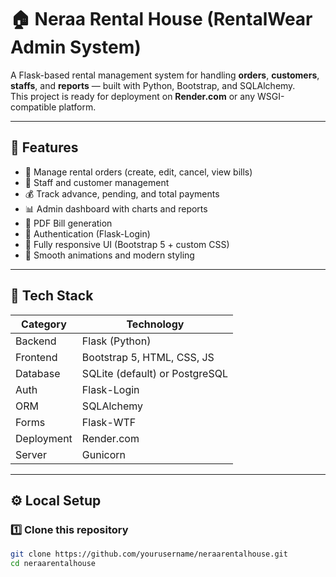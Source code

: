 # 🏠 Neraa Rental House (RentalWear Admin System)

A Flask-based rental management system for handling **orders**, **customers**, **staffs**, and **reports** — built with Python, Bootstrap, and SQLAlchemy.  
This project is ready for deployment on **Render.com** or any WSGI-compatible platform.

---

## 🚀 Features

- 🧾 Manage rental orders (create, edit, cancel, view bills)
- 👥 Staff and customer management
- 💰 Track advance, pending, and total payments
- 📊 Admin dashboard with charts and reports
- 📄 PDF Bill generation
- 🔐 Authentication (Flask-Login)
- 📱 Fully responsive UI (Bootstrap 5 + custom CSS)
- 🎨 Smooth animations and modern styling

---

## 🧩 Tech Stack

| Category | Technology |
|-----------|-------------|
| Backend | Flask (Python) |
| Frontend | Bootstrap 5, HTML, CSS, JS |
| Database | SQLite (default) or PostgreSQL |
| Auth | Flask-Login |
| ORM | SQLAlchemy |
| Forms | Flask-WTF |
| Deployment | Render.com |
| Server | Gunicorn |

---

## ⚙️ Local Setup

### 1️⃣ Clone this repository
```bash
git clone https://github.com/yourusername/neraarentalhouse.git
cd neraarentalhouse
